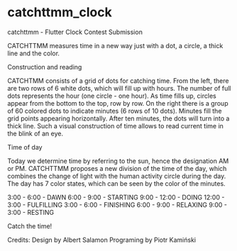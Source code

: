 # catchttmm_clock
catchttmm - Flutter Clock Contest Submission

CATCHTTMM measures time in a new way just with a dot, a circle, a thick line and the color.

Construction and reading

CATCHTMM consists of a grid of dots for catching time. From the left, there are two rows of 6 white dots, which will fill up with hours. The number of full dots represents the hour (one circle - one hour). As time fills up, circles appear from the bottom to the top, row by row. On the right there is a group of 60 colored dots to indicate minutes (6 rows of 10 dots). Minutes fill the grid points appearing horizontally. After ten minutes, the dots will turn into a thick line. Such a visual construction of time allows to read current time in the blink of an eye.

Time of day

Today we determine time by referring to the sun, hence the designation AM or PM. CATCHTTMM proposes a new division of the time of the day, which combines the change of light with the human activity circle during the day. The day has 7 color states, which can be seen by the color of the minutes.

3:00	-	6:00	- DAWN
6:00	-	9:00	- STARTING
9:00	-	12:00	- DOING
12:00	-	3:00	- FULFILLING
3:00	-	6:00	- FINISHING
6:00	-	9:00	- RELAXING
9:00	-	3:00	- RESTING

Catch the time!

Credits:
Design by Albert Salamon
Programing by Piotr Kamiński
